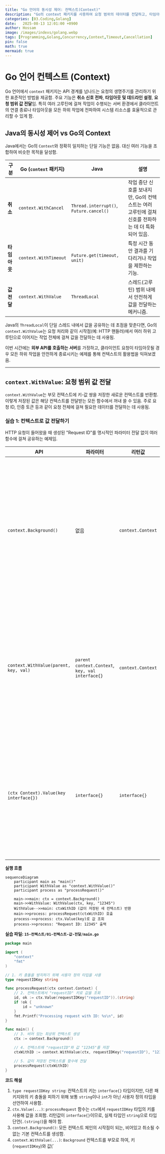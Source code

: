 ```yaml
---
title: "Go 언어의 동시성 제어: 컨텍스트(Context)"
description: "Go의 context 패키지를 사용하여 요청 범위의 데이터를 전달하고, 타임아웃과 취소 신호를 전파하는 방법을 학습함."
categories: [03.Coding,Golang]
date:   2025-08-13 12:01:00 +0900
author: Hossam
image: /images/indexs/golang.webp
tags: [Programming,Golang,Concurrency,Context,Timeout,Cancellation]
pin: false
math: true
mermaid: true
---
```


# Go 언어 컨텍스트 (Context)

Go 언어에서 `context` 패키지는 API 경계를 넘나드는 요청의 생명주기를 관리하기 위한 표준적인 방법을 제공함. 주요 기능은 **취소 신호 전파**, **타임아웃 및 데드라인 설정**, **요청 범위 값 전달**임. 특히 여러 고루틴에 걸쳐 작업이 수행되는 서버 환경에서 클라이언트의 연결 종료나 타임아웃을 모든 하위 작업에 전파하여 시스템 리소스를 효율적으로 관리할 수 있게 함.

## Java의 동시성 제어 vs Go의 Context

Java에서는 Go의 `Context`와 정확히 일치하는 단일 기능은 없음. 대신 여러 기능을 조합하여 비슷한 목적을 달성함.

| 구분 | Go (`context` 패키지) | Java | 설명 |
|---|---|---|---|
| **취소** | `context.WithCancel` | `Thread.interrupt()`, `Future.cancel()` | 작업 중단 신호를 보내지만, Go의 컨텍스트는 여러 고루틴에 걸쳐 신호를 전파하는 데 더 특화되어 있음. |
| **타임아웃** | `context.WithTimeout` | `Future.get(timeout, unit)` | 특정 시간 동안 결과를 기다리거나 작업을 제한하는 기능. |
| **값 전달** | `context.WithValue` | `ThreadLocal` | 스레드(고루틴) 범위 내에서 안전하게 값을 전달하는 메커니즘. |

Java의 `ThreadLocal`이 단일 스레드 내에서 값을 공유하는 데 초점을 맞춘다면, Go의 `context.WithValue`는 요청 처리와 같이 시작점(예: HTTP 핸들러)에서 여러 하위 고루틴으로 이어지는 작업 전체에 걸쳐 값을 전달하는 데 사용됨.

이번 시간에는 **외부 API를 호출하는 서버**를 가정하고, 클라이언트 요청이 타임아웃될 경우 모든 하위 작업을 안전하게 종료시키는 예제를 통해 컨텍스트의 활용법을 익혀보겠음.

---

## `context.WithValue`: 요청 범위 값 전달

`context.WithValue`는 부모 컨텍스트에 키-값 쌍을 저장한 새로운 컨텍스트를 반환함. 이렇게 저장된 값은 해당 컨텍스트를 전달받는 모든 함수에서 꺼내 쓸 수 있음. 주로 요청 ID, 인증 토큰 등과 같이 요청 전체에 걸쳐 필요한 데이터를 전달하는 데 사용됨.

### 실습 1: 컨텍스트로 값 전달하기

HTTP 요청이 들어왔을 때 생성된 "Request ID"를 명시적인 파라미터 전달 없이 여러 함수에 걸쳐 공유하는 예제임.

| API | 파라미터 | 리턴값 | 설명 |
|---|---|---|---|
| `context.Background()` | 없음 | `context.Context` | 비어있는 최상위 컨텍스트를 반환함. 보통 `main` 함수나 요청의 시작점에서 사용됨. |
| `context.WithValue(parent, key, val)` | `parent context.Context`, `key, val interface{}` | `context.Context` | 부모 컨텍스트에 키-값 쌍을 저장한 새로운 자식 컨텍스트를 반환함. |
| `(ctx Context).Value(key interface{})` | `interface{}` | `interface{}` | 컨텍스트 체인을 따라 올라가며 주어진 키에 해당하는 값을 찾아서 반환함. |

**실행 흐름**

```mermaid
sequenceDiagram
    participant main as "main()"
    participant WithValue as "context.WithValue()"
    participant process as "processRequest()"

    main->>main: ctx = context.Background()
    main->>WithValue: WithValue(ctx, key, "12345")
    WithValue-->>main: ctxWithID (값이 저장된 새 컨텍스트) 반환
    main->>process: processRequest(ctxWithID) 호출
    process->>process: ctx.Value(key)로 값 조회
    process->>process: "Request ID: 12345" 출력
```

**실습 파일: `15-컨텍스트/01-컨텍스트-값-전달/main.go`**

```go
package main

import (
	"context"
	"fmt"
)

// 1. 키 충돌을 방지하기 위해 사용자 정의 타입을 사용
type requestIDKey string

func processRequest(ctx context.Context) {
	// 2. 컨텍스트에서 "requestID" 키로 값을 조회
	id, ok := ctx.Value(requestIDKey("requestID")).(string)
	if !ok {
		id = "unknown"
	}
	fmt.Printf("Processing request with ID: %s\n", id)
}

func main() {
	// 3. 비어 있는 최상위 컨텍스트 생성
	ctx := context.Background()

	// 4. 컨텍스트에 "requestID"와 값 "12345"를 저장
	ctxWithID := context.WithValue(ctx, requestIDKey("requestID"), "12345")

	// 5. 값이 저장된 컨텍스트를 함수에 전달
	processRequest(ctxWithID)
}
```

**코드 해설**

1.  `type requestIDKey string`: 컨텍스트의 키는 `interface{}` 타입이지만, 다른 패키지와의 키 충돌을 피하기 위해 보통 `string`이나 `int`가 아닌 사용자 정의 타입을 선언하여 사용함.
2.  `ctx.Value(...)`: `processRequest` 함수는 `ctx`에서 `requestIDKey` 타입의 키를 사용해 값을 조회함. 리턴값이 `interface{}`이므로, 실제 타입인 `string`으로 타입 단언(`.(string)`)을 해야 함.
3.  `context.Background()`: 모든 컨텍스트 체인의 시작점이 되는, 비어있고 취소될 수 없는 기본 컨텍스트를 생성함.
4.  `context.WithValue(...)`: `Background` 컨텍스트를 부모로 하여, 키(`requestIDKey`)와 값(`
